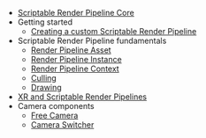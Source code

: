 * [Scriptable Render Pipeline Core](index)
* Getting started
  * [Creating a custom Scriptable Render Pipeline](creating-a-custom-srp)
* Scriptable Render Pipeline fundamentals
  * [Render Pipeline Asset](SRP-Asset)
  * [Render Pipeline Instance](SRP-Instance)
  * [Render Pipeline Context](SRP-Context)
  * [Culling](Culling-in-SRP)
  * [Drawing](Drawing-in-SRP)
* [XR and Scriptable Render Pipelines](XR-in-SRP)
* Camera components
  * [Free Camera](Free-Camera)
  * [Camera Switcher](Camera-Switcher)